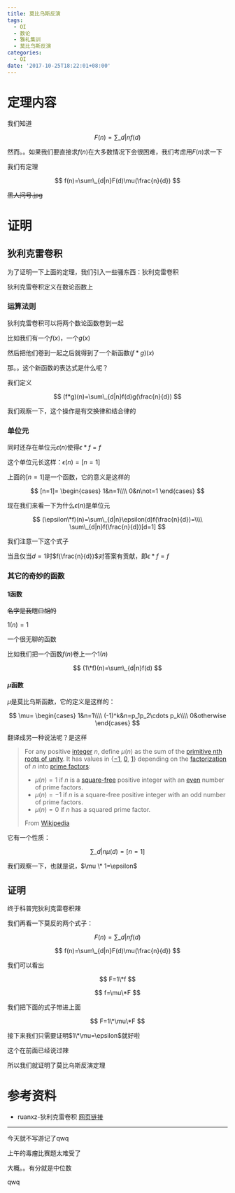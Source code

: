 ```yaml
---
title: 莫比乌斯反演
tags:
  - OI
  - 数论
  - 雅礼集训
  - 莫比乌斯反演
categories:
  - OI
date: '2017-10-25T18:22:01+08:00'
---
```


# 定理内容

我们知道

$$
F(n)=\sum\_{d|n}f(d)
$$

<!--more-->

然而。。如果我们要直接求$f(n)$在大多数情况下会很困难，我们考虑用$F(n)$求一下

我们有定理

$$
f(n)=\sum\_{d|n}F(d)\mu(\frac{n}{d})
$$

~~黑人问号.jpg~~

# 证明

## 狄利克雷卷积

为了证明一下上面的定理，我们引入一些骚东西：狄利克雷卷积

狄利克雷卷积定义在数论函数上

### 运算法则

狄利克雷卷积可以将两个数论函数卷到一起

比如我们有一个$f(x)$，一个$g(x)$

然后把他们卷到一起之后就得到了一个新函数$(f*g)(x)$

那。。这个新函数的表达式是什么呢？

我们定义

$$
(f*g)(n)=\sum\_{d|n}f(d)g(\frac{n}{d})
$$

我们观察一下，这个操作是有交换律和结合律的

### 单位元

同时还存在单位元$\epsilon(n)$使得$\epsilon*f=f$

这个单位元长这样：$\epsilon(n)=[n=1]$

上面的$[n=1]$是一个函数，它的意义是这样的

$$
[n=1]=
\begin{cases}
1&n=1\\\\
0&n\not=1
\end{cases}
$$

现在我们来看一下为什么$\epsilon(n)$是单位元

$$
(\epsilon\*f)(n)=\sum\_{d|n}\epsilon(d)f(\frac{n}{d})=\\\\
\sum\_{d|n}f(\frac{n}{d})[d=1]
$$

我们注意一下这个式子

当且仅当$d=1$时$f(\frac{n}{d})$对答案有贡献，即$\epsilon*f=f$

### 其它的奇妙的函数

#### 1函数

~~名字是我瞎口胡的~~

$1(n)=1$

一个很无聊的函数

比如我们把一个函数$f(n)$卷上一个$1(n)$

$$
(1\*f)(n)=\sum\_{d|n}f(d)
$$

#### $\mu$函数

$\mu$是莫比乌斯函数，它的定义是这样的：

$$
\mu=
\begin{cases}
1&n=1\\\\
(-1)^k&n=p_1p_2\cdots p_k\\\\
0&otherwise
\end{cases}
$$

翻译成另一种说法呢？是这样

>For any positive [integer](https://en.wikipedia.org/wiki/Integer) *n*, define *μ*(*n*) as the sum of the [primitive nth roots of unity](https://en.wikipedia.org/wiki/Primitive_nth_root_of_unity). It has values in {[−1](https://en.wikipedia.org/wiki/-1_(number)), [0](https://en.wikipedia.org/wiki/0_(number)), [1](https://en.wikipedia.org/wiki/1_(number))} depending on the [factorization](https://en.wikipedia.org/wiki/Integer_factorization) of *n* into [prime factors](https://en.wikipedia.org/wiki/Prime_factor):
>
>- $\mu (n)=1$  if *n* is a [square-free](https://en.wikipedia.org/wiki/Square-free_integer) positive integer with an [even](https://en.wikipedia.org/wiki/Even_and_odd_numbers) number of prime factors.
>- $\mu (n)=-1$ if *n* is a square-free positive integer with an odd number of prime factors.
>- $\mu (n)=0$ if *n* has a squared prime factor.
>
>From [Wikipedia](https://en.wikipedia.org/wiki/Möbius_function)

它有一个性质：

$$
\sum\_{d|n}\mu(d)=[n=1]
$$

我们观察一下，也就是说，$\mu \* 1=\epsilon$

## 证明

终于科普完狄利克雷卷积辣

我们再看一下莫反的两个式子：

$$
F(n)=\sum\_{d|n}f(d)
$$

$$
f(n)=\sum\_{d|n}F(d)\mu(\frac{n}{d})
$$

我们可以看出

$$
F=1\*f
$$

$$
f=\mu\*F
$$

我们把下面的式子带进上面

$$
F=1\*\mu\*F
$$

接下来我们只需要证明$1\*\mu=\epsilon$就好啦

这个在前面已经说过辣

所以我们就证明了莫比乌斯反演定理

# 参考资料

- ruanxz-狄利克雷卷积 [网页链接](https://ruanx.pw/post/狄利克雷卷积.html)

---

今天就不写游记了qwq

上午的毒瘤比赛题太难受了

大概。。有分就是中位数

qwq
